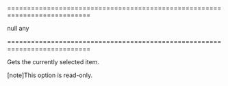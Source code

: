 ===========================================================================
<!--default-->null<!--/default-->
<!--type-->any<!--/type-->
<!--readonly--><!--/readonly-->
===========================================================================

<!--shortDescription-->
Gets the currently selected item.
<!--/shortDescription-->

<!--fullDescription-->
[note]This option is read-only.
<!--/fullDescription-->